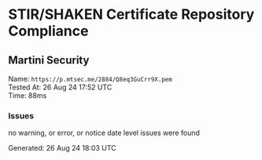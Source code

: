 # STIR/SHAKEN Certificate Repository Compliance

## Martini Security

Name: `https://p.mtsec.me/2884/Q8eq3GuCrr9X.pem`\
Tested At: 26 Aug 24 17:52 UTC\
Time: 88ms

### Issues

no warning, or error, or notice date level issues were found

Generated: 26 Aug 24 18:03 UTC